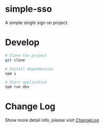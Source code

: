 # simple-sso
A simple  single sign on project.

# Develop

```bash
# Clone the project
git clone

# Install dependencies
npm i

# Start application
npm run dev
```

# Change Log

Show more detail info, please visit [ChangeLog](CHANGELOG.md)
